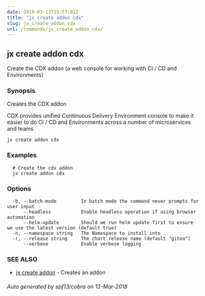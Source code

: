 ```yaml
---
date: 2018-03-13T15:57:01Z
title: "jx create addon cdx"
slug: jx_create_addon_cdx
url: /commands/jx_create_addon_cdx/
---
```

## jx create addon cdx

Create the CDX addon (a web console for working with CI / CD and Environments)

### Synopsis


Creates the CDX addon 

CDX provides unified Continuous Delivery Environment console to make it easier to do CI / CD and Environments across a number of microservices and teams

```
jx create addon cdx
```

### Examples

```
  # Create the cdx addon
  jx create addon cdx
```

### Options

```
  -b, --batch-mode         In batch mode the command never prompts for user input
      --headless           Enable headless operation if using browser automation
      --helm-update        Should we run helm update first to ensure we use the latest version (default true)
  -n, --namespace string   The Namespace to install into
  -r, --release string     The chart release name (default "gitea")
      --verbose            Enable verbose logging
```

### SEE ALSO
* [jx create addon](/commands/jx_create_addon/)	 - Creates an addon

###### Auto generated by spf13/cobra on 13-Mar-2018
